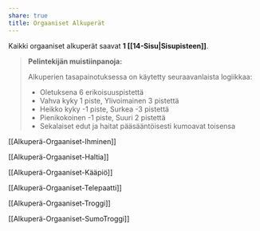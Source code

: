 ```yaml
---
share: true
title: Orgaaniset Alkuperät
---
```

Kaikki orgaaniset alkuperät saavat **1 [[14-Sisu|Sisupisteen]]**.

> **Pelintekijän muistiinpanoja:**
>
> Alkuperien tasapainotuksessa on käytetty seuraavanlaista logiikkaa:
>
> - Oletuksena 6 erikoisuuspistettä
> - Vahva kyky 1 piste, Ylivoimainen 3 pistettä
> - Heikko kyky -1 piste, Surkea -3 pistettä
> - Pienikokoinen -1 piste, Suuri 2 pistettä
> - Sekalaiset edut ja haitat pääsääntöisesti kumoavat toisensa

[[Alkuperä-Orgaaniset-Ihminen]]

[[Alkuperä-Orgaaniset-Haltia]]

[[Alkuperä-Orgaaniset-Kääpiö]]

[[Alkuperä-Orgaaniset-Telepaatti]]

[[Alkuperä-Orgaaniset-Troggi]]

[[Alkuperä-Orgaaniset-SumoTroggi]]